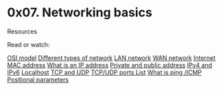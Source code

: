 #   0x07. Networking basics 


Resources

Read or watch:

[OSI model](https://alx-intranet.hbtn.io/rltoken/k2uCsynicuNbu1cAQhXqVQ)
[Different types of network](https://alx-intranet.hbtn.io/rltoken/XW3ZGm5Ya_a8XVDXcAKT_A)
[LAN network](https://alx-intranet.hbtn.io/rltoken/en370-Hrwgi_GUvFcg3bKg)
[WAN network](https://alx-intranet.hbtn.io/rltoken/Ah1EKqnINR85lM4P2WnLSw)
[Internet](https://alx-intranet.hbtn.io/rltoken/Lwh9xQxFD4dWh5sIApXI1g)
[MAC address](https://alx-intranet.hbtn.io/rltoken/j-Wp-YRvFTVP04SpIeRzHQ)
[What is an IP address](https://alx-intranet.hbtn.io/rltoken/HaZZvrmGaQ3U7ZLDYgZb6w)
[Private and public address](https://alx-intranet.hbtn.io/rltoken/OPJCZYuWSEXLIZOqU9Uc0A)
[IPv4 and IPv6](https://alx-intranet.hbtn.io/rltoken/M8g-egWLlldTl6Y0QECdwA)
[Localhost](https://alx-intranet.hbtn.io/rltoken/7lj-zoZQ7xFTkj4MTyos_g)
[TCP and UDP](https://alx-intranet.hbtn.io/rltoken/uJbs8E9-FyATfsELpmtTIg)
[TCP/UDP ports List](https://alx-intranet.hbtn.io/rltoken/4PYkqDfOvIZZb9aUPGOOzQ)
[What is ping /ICMP](https://alx-intranet.hbtn.io/rltoken/3zBgO6r2M1Q8lUVt9g8aJw)
[Positional parameters](https://alx-intranet.hbtn.io/rltoken/ZbMHH3jmxFhcrbigVy15iw)

